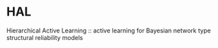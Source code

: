 # HAL
Hierarchical Active Learning :: active learning for Bayesian network type structural reliability models
